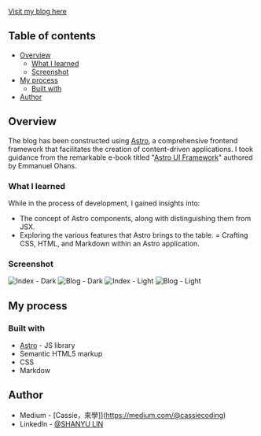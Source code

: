 [Visit my blog here](https://wonderful-meringue-9d1173.netlify.app/) 

## Table of contents

- [Overview](#overview)
  - [What I learned](#what-i-learned)
  - [Screenshot](#screenshot)
- [My process](#my-process)
  - [Built with](#built-with)
- [Author](#author)

## Overview

The blog has been constructed using [Astro](https://astro.build/), a comprehensive frontend framework that facilitates the creation of content-driven applications. 
I took guidance from the remarkable e-book titled "[Astro UI Framework](https://www.freecodecamp.org/news/how-to-use-the-astro-ui-framework/)" authored by Emmanuel Ohans.

### What I learned
While in the process of development, I gained insights into:

- The concept of Astro components, along with distinguishing them from JSX.
- Exploring the various features that Astro brings to the table.
= Crafting CSS, HTML, and Markdown within an Astro application.

### Screenshot
![Index - Dark](https://hackmd.io/_uploads/SkbpGEi63.png)
![Blog - Dark](https://hackmd.io/_uploads/r1MgX4oph.png)
![Index - Light](https://hackmd.io/_uploads/HJBZX4jp3.png)
![Blog - Light](https://hackmd.io/_uploads/S1TMXEoa3.png)


## My process

### Built with
- [Astro](https://astro.build/) - JS library
- Semantic HTML5 markup
- CSS
- Markdow


## Author
- Medium - [Cassie，來學]](https://medium.com/@cassiecoding)
- LinkedIn - [@SHANYU LIN](https://www.linkedin.com/in/shanyulin)
